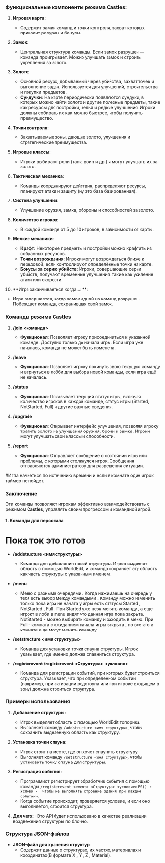 ### Функциональные компоненты режима **Castles**:

1. **Игровая карта**:
   - Содержит замки команд и точки контроля, захват которых приносит ресурсы и бонусы.

2. **Замок**:
   - Центральная структура команды. Если замок разрушен — команда проигрывает. Можно улучшать замок и строить укрепления за золото.

3. **Золото**:
   - Основной ресурс, добываемый через убийства, захват точек и выполнение задач. Используется для улучшений, строительства и покупки предметов.
   - **Сундучки**: На карте периодически появляются сундуки, в которых можно найти золото и другие полезные предметы, такие как ресурсы для постройки, зелья и редкие улучшения. Игроки должны собирать их как можно быстрее, чтобы получить преимущество.

4. **Точки контроля**:
   - Захватываемые зоны, дающие золото, улучшения и стратегические преимущества.

5. **Игровые классы**:
   - Игроки выбирают роли (танк, воин и др.) и могут улучшать их за золото.

6. **Тактическая механика**:
   - Команды координируют действия, распределяют ресурсы, планируют атаки и защиту (ну это база базированная).

7. **Система улучшений**:
   - Улучшение оружия, замка, обороны и способностей за золото.

8. **Количество игроков**:
   - В каждой команде от 5 до 10 игроков, в зависимости от карты.

9. **Мелкие механики**:
   - **Крафт**: Некоторые предметы и постройки можно крафтить из собранных ресурсов.
   - **Точки возрождения**: Игроки могут возрождаться ближе к передовой, если контролируют определённые точки на карте.
   - **Бонусы за серию убийств**: Игроки, совершающие серии убийств, получают временные улучшения, такие как усиление атаки или скорости.

10. **Игра заканчиваеться когда...: **:
   - Игра завершается, когда замок одной из команд разрушен. Побеждает команда, сохранившая свой замок.

### Команды режима **Castles**

1. **/join <команда>**
   - **Функционал**: Позволяет игроку присоединиться к указанной команде. Доступно только до начала игры. Если игра уже началась, команда не может быть изменена.

2. **/leave**
   - **Функционал**: Позволяет игроку покинуть свою текущую команду и вернуться в лобби для выбора новой команды, если игра ещё не началась.

3. **/status**
   - **Функционал**: Показывает текущий статус игры, включая количество игроков в каждой команде, статус игры (Started, NotStarted, Full) и другие важные сведения.

4. **/upgrade**
   - **Функционал**: Открывает интерфейс улучшения, позволяя игроку тратить золото на улучшения оружия, брони и замка. Игроки могут улучшать свои классы и способности.
     
5. **/report**
   - **Функционал**: Отправляет сообщение о состоянии игры или проблемы, с которыми столкнулся игрок. Сообщения отправляются администратору для разрешения ситуации.

#Игпа начнеться по истечению времени и если в комнате один игрок таймер не пойдет.

### Заключение
Эти команды позволяют игрокам эффективно взаимодействовать с режимом **Castles**, управлять своим прогрессом и командной игрой.



#### 1. **Команды для персонала**
   # Пока ток это готов 
- **/addstructure <имя структуры>**
  - Команда для добавления новой структуры. Игрок выделяет область с помощью WorldEdit, и команда сохраняет эту область как часть структуры с указанным именем.

- **/menu**
  - Меню с разными  очередями . Когда нажимаешь на очередь у тебя есть выбор между командыми . Команду можно изменить только пока игра не начата у игры есть статусы Started , NotStarted , Full . При Started уже незя менять команду , а еще игрокт в лоби в menu видят что данная игра пока закрыта.     
    NotStarted - можно выбирать команду и заходить в меню. При Full - комната с ожиданием начала игры закрыта , но все кто к комнате еще могут менять команду.

- **/setstructure <имя структуры>**
  - Команда для установки точки спауна структуры. Игрок указывает, где именно должна спавниться структура.

- **/registerevent /registerevent <event> <Структура> <условие>**
  - Команда для регистрации событий, при которых будет строиться структура. Указывает, что при определенном событии (например, при активации редстоуна или при игроке входящем в зону) должна строиться структура.

### Примеры использования

1. **Добавление структуры:**
   - Игрок выделяет область с помощью WorldEdit топорика.
   - Выполняет команду `/addstructure <имя структуры>`, чтобы сохранить выделенную область как структуру.

2. **Установка точки спауна:**
   - Игрок стоит на месте, где он хочет спаунить структуру.
   - Выполняет команду `/setstructure <имя структуры>`, чтобы установить точку спауна для структуры.

3. **Регистрация события:**
   - Программист регистрирует обработчик события с помощью команды `/registerevent <event> <Структура> <условие>` `PS() : Услови -  чтобы не выполнять строение здания при каждом событии>`.
   - Когда событие происходит, проверяется условие, и если оно выполняется, строится структура.

4. **Для чего:**
   -Это API будет использовано в качестве реализации воздвежения структуры по блочно.

### Структура JSON-файлов

- **JSON-файл для хранения структур**
  - Содержит данные о структурах, их частях, материалах и координатах(В формате X , Y , Z , Material).

